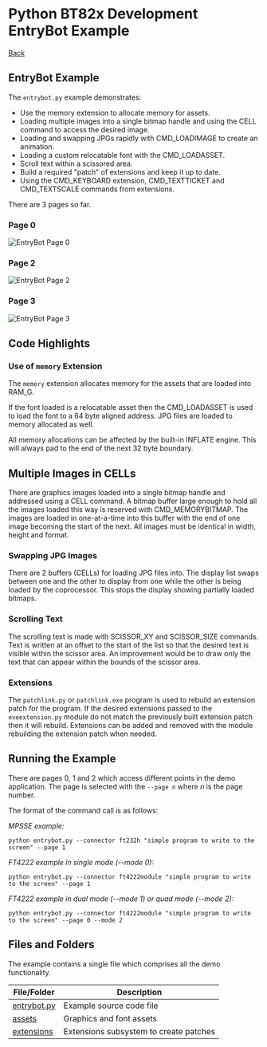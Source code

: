 # Python BT82x Development EntryBot Example

[Back](../README.md)

## EntryBot Example

The `entrybot.py` example demonstrates:
- Use the memory extension to allocate memory for assets.
- Loading multiple images into a single bitmap handle and using the CELL command to access the desired image.
- Loading and swapping JPGs rapidly with CMD_LOADIMAGE to create an animation.
- Loading a custom relocatable font with the CMD_LOADASSET.
- Scroll text within a scissored area.
- Build a required "patch" of extensions and keep it up to date.
- Using the CMD_KEYBOARD extension, CMD_TEXTTICKET and CMD_TEXTSCALE commands from extensions.

There are 3 pages so far.

### Page 0

![EntryBot Page 0](docs/entrybot-page0.png)

### Page 2

![EntryBot Page 2](docs/entrybot-page2.png)

### Page 3

![EntryBot Page 3](docs/entrybot-page3.png)

## Code Highlights

### Use of `memory` Extension

The `memory` extension allocates memory for the assets that are loaded into RAM_G.

If the font loaded is a relocatable asset then the CMD_LOADASSET is used to load the font to a 64 byte aligned address. JPG files are loaded to memory allocated as well.

All memory allocations can be affected by the built-in INFLATE engine. This will always pad to the end of the next 32 byte boundary.

## Multiple Images in CELLs

There are graphics images loaded into a single bitmap handle and addressed using a CELL command. A bitmap buffer large enough to hold all the images loaded this way is reserved with CMD_MEMORYBITMAP. The images are loaded in one-at-a-time into this buffer with the end of one image becoming the start of the next. All images must be identical in width, height and format.

### Swapping JPG Images

There are 2 buffers (CELLs) for loading JPG files into. The display list swaps between one and the other to display from one while the other is being loaded by the coprocessor. This stops the display showing partially loaded bitmaps.

### Scrolling Text

The scrolling text is made with SCISSOR_XY and SCISSOR_SIZE commands. Text is written at an offset to the start of the list so that the desired text is visible within the scissor area. An improvement would be to draw only the text that can appear within the bounds of the scissor area.

### Extensions

The `patchlink.py` or `patchlink.exe` program is used to rebuild an extension patch for the program. If the desired extensions passed to the `eveextension.py` module do not match the previously built extension patch then it will rebuild. Extensions can be added and removed with the module rebuilding the extension patch when needed.

## Running the Example

There are pages 0, 1 and 2 which access different points in the demo application. The page is selected with the `--page n` where *n* is the page number.

The format of the command call is as follows:

_MPSSE example:_
```
python entrybot.py --connector ft232h "simple program to write to the screen" --page 1
```

_FT4222 example in single mode (--mode 0):_

```
python entrybot.py --connector ft4222module "simple program to write to the screen" --page 1

```

_FT4222 example in dual mode (--mode 1) or quad mode (--mode 2):_

```
python entrybot.py --connector ft4222module "simple program to write to the screen" --page 0 --mode 2

```


## Files and Folders

The example contains a single file which comprises all the demo functionality.

| File/Folder | Description |
| --- | --- |
| [entrybot.py](entrybot.py) | Example source code file |
| [assets](assets) | Graphics and font assets |
| [extensions](extensions) | Extensions subsystem to create patches |
